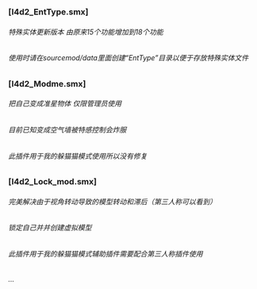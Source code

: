 ### [l4d2_EntType.smx]
###### 特殊实体更新版本 由原来15个功能增加到18个功能
###### 使用时请在sourcemod/data里面创建“EntType”目录以便于存放特殊实体文件

### [l4d2_Modme.smx]
###### 把自己变成准星物体 仅限管理员使用
###### 目前已知变成空气墙被特感控制会炸服
###### 此插件用于我的躲猫猫模式使用所以没有修复

### [l4d2_Lock_mod.smx]
###### 完美解决由于视角转动导致的模型转动和滞后（第三人称可以看到）
###### 锁定自己并并创建虚拟模型
###### 此插件用于我的躲猫猫模式辅助插件需要配合第三人称插件使用

###### ...
